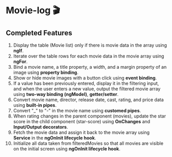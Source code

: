 # Movie-log 🎬

## Completed Features
1. Display the table (Movie list) only if there is movie data in the array using **ngIf**.
2. Iterate over the table rows for each movie data in the movie array using **ngFor**.
3. Bind a movie name, a title property, a width, and a margin property of an image using **property binding**.
4. Show or hide movie images with a button click using **event binding**.
5. If a value has been previously entered, display it in the filtering input, and when the user enters a new value, output the filtered movie array using **two-way binding (ngModel)**, **getter/setter**.
6. Convert movie name, director, release date, cast, rating, and price data using **built-in pipes**.
7. Convert "_" to "-" in the movie name using **customed pipes**.
8. When rating changes in the parent component (movies), update the star score in the child component (star-score) using **OnChanges** and **Input/Output decorators**.
9. Fetch the movie data and assign it back to the movie array using **Service** in the **ngOnInit lifecycle hook**.
10. Initialize all data taken from filteredMovies so that all movies are visible on the initial screen using **ngOnInit lifecycle hook**.
